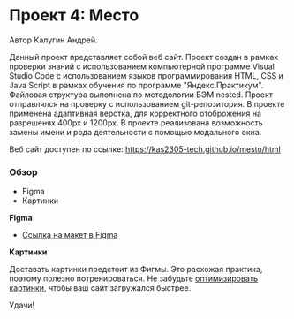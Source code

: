 # Проект 4: Место
Автор Калугин Андрей.

Данный проект представляет собой веб сайт. Проект создан в рамках проверки знаний с использованием компьютерной программе Visual Studio Code с использованием языков программирования HTML, СSS и Java Script в рамках обучения по программе "Яндекс.Практикум". Файловая структура выполнена по методологии БЭМ nested. Проект отправлялся на проверку с использованием git-репозитория. В проекте применена адаптивная верстка, для корректного отоброжения на разрешенях 400px и 1200px. В проекте реализована возможность замены имени и рода деятельности с помощью модального окна.

Веб сайт доступен по ссылке: https://kas2305-tech.github.io/mesto/html
### Обзор

* Figma
* Картинки

**Figma**

* [Ссылка на макет в Figma](https://www.figma.com/file/StZjf8HnoeLdiXS7dYrLAh/JavaScript.-Sprint-4)

**Картинки**

Доставать картинки предстоит из Фигмы. Это расхожая практика, поэтому полезно потренироваться.
Не забудьте [оптимизировать картинки](https://tinypng.com/), чтобы ваш сайт загружался быстрее.

Удачи!
